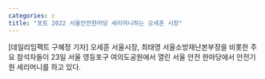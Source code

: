 ```yaml
---
categories: c
title: "포토 2022 서울안전한마당 세리머니하는 오세훈 시장"
---
```

[데일리임팩트 구혜정 기자] 오세훈 서울시장, 최태영 서울소방재난본부장을 비롯한 주요 참석자들이 23일 서울 영등포구 여의도공원에서 열린 서울 안전 한마당에서 안전기원 세리머니를 하고 있다.